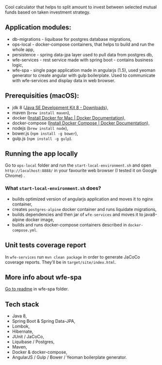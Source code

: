 Cool calculator that helps to split amount to invest between selected mutual funds based on taken investment strategy.

## Application modules:
* db-migrations - liquibase for postgres database migrations,
* ops-local - docker-compose containers, that helps to build and run the whole app,
* persistence - spring data-jpa layer used to pull data from postgres db,
* wfe-services - rest service made with spring boot - contains business logic,
* wfe-spa - single page application made in angularjs (1.5), used yeoman generator to create angular with gulp boilerplate. Used to communicate with wfe-services and display data in web browser.

## Prerequisities (macOS):
* jdk 8 ([Java SE Development Kit 8 - Downloads](http://www.oracle.com/technetwork/java/javase/downloads/jdk8-downloads-2133151.html)),
* maven (`brew install maven`),
* docker ([Install Docker for Mac | Docker Documentation](https://docs.docker.com/docker-for-mac/install/)),
* docker-compose ([Install Docker Compose | Docker Documentation](https://docs.docker.com/compose/install/)),
* nodejs (`brew install node`),
* bower.js (`npm install -g bower`),
* gulp.js (`npm install -g gulp`).

## Running the app locally
Go to `ops-local` folder and run the `start-local-environment.sh`  and open `http://localhost:8888/` in your favourite web browser (I tested it on Google Chrome) .

### What `start-local-environment.sh` does?
* builds optimized version of angularjs application and moves it to nginx container,
* creates `postgres-alpine` docker container and runs liquidate migrations,
* builds dependencies and then jar of `wfe-services` and moves it to java8-alpine docker image,
* builds and runs docker-compose containers described in `docker-compose.yml`.

## Unit tests coverage report
In `wfe-services` run `mvn clean package` in order to generate JaCoCo coverage reports. They’ll be in `target/site/index.html`.

## More info about wfe-spa
[Go to readme](./wfe-spa/readme.md) in wfe-spa folder.

## Tech stack
* Java 8,
* Spring Boot & Spring Data-JPA,
* Lombok,
* Hibernate,
* JUnit / JaCoCo,
* Liquibase / Postgres,
* Maven,
* Docker & docker-compose,
* AngularJS / Gulp / Bower / Yeoman boilerplate generator.
